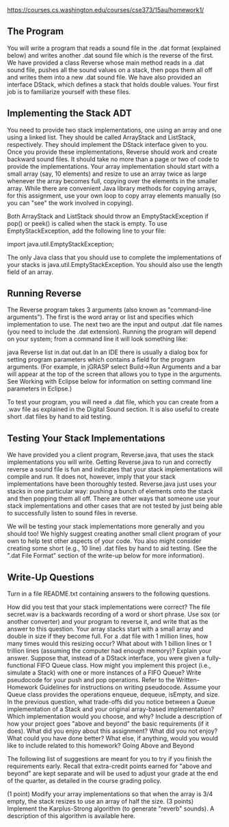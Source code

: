 https://courses.cs.washington.edu/courses/cse373/15au/homework1/

## The Program

You will write a program that reads a sound file in the .dat format (explained below) and writes another .dat sound file which is the reverse of the first. We have provided a class Reverse whose main method reads in a .dat sound file, pushes all the sound values on a stack, then pops them all off and writes them into a new .dat sound file. We have also provided an interface DStack, which defines a stack that holds double values. Your first job is to familiarize yourself with these files.

## Implementing the Stack ADT

You need to provide two stack implementations, one using an array and one using a linked list. They should be called ArrayStack and ListStack, respectively. They should implement the DStack interface given to you. Once you provide these implementations, Reverse should work and create backward sound files. It should take no more than a page or two of code to provide the implementations. Your array implementation should start with a small array (say, 10 elements) and resize to use an array twice as large whenever the array becomes full, copying over the elements in the smaller array. While there are convenient Java library methods for copying arrays, for this assignment, use your own loop to copy array elements manually (so you can "see" the work involved in copying).

Both ArrayStack and ListStack should throw an EmptyStackException if pop() or peek() is called when the stack is empty. To use EmptyStackException, add the following line to your file:

import java.util.EmptyStackException;

The only Java class that you should use to complete the implementations of your stacks is java.util.EmptyStackException. You should also use the length field of an array.

## Running Reverse

The Reverse program takes 3 arguments (also known as "command-line arguments"). The first is the word array or list and specifies which implementation to use. The next two are the input and output .dat file names (you need to include the .dat extension). Running the program will depend on your system; from a command line it will look something like:

java Reverse list in.dat out.dat
In an IDE there is usually a dialog box for setting program parameters which contains a field for the program arguments. (For example, in jGRASP select Build->Run Arguments and a bar will appear at the top of the screen that allows you to type in the arguments. See Working with Eclipse below for information on setting command line parameters in Eclipse.)

To test your program, you will need a .dat file, which you can create from a .wav file as explained in the Digital Sound section. It is also useful to create short .dat files by hand to aid testing.

## Testing Your Stack Implementations

We have provided you a client program, Reverse.java, that uses the stack implementations you will write. Getting Reverse.java to run and correctly reverse a sound file is fun and indicates that your stack implementations will compile and run. It does not, however, imply that your stack implementations have been thoroughly tested. Reverse.java just uses your stacks in one particular way: pushing a bunch of elements onto the stack and then popping them all off. There are other ways that someone use your stack implementations and other cases that are not tested by just being able to successfully listen to sound files in reverse.

We will be testing your stack implementations more generally and you should too! We highly suggest creating another small client program of your own to help test other aspects of your code. You also might consider creating some short (e.g., 10 line) .dat files by hand to aid testing. (See the ".dat File Format" section of the write-up below for more information).

## Write-Up Questions

Turn in a file README.txt containing answers to the following questions.

How did you test that your stack implementations were correct?
The file secret.wav is a backwards recording of a word or short phrase. Use sox (or another converter) and your program to reverse it, and write that as the answer to this question.
Your array stacks start with a small array and double in size if they become full. For a .dat file with 1 million lines, how many times would this resizing occur? What about with 1 billion lines or 1 trillion lines (assuming the computer had enough memory)? Explain your answer.
Suppose that, instead of a DStack interface, you were given a fully-functional FIFO Queue class. How might you implement this project (i.e., simulate a Stack) with one or more instances of a FIFO Queue? 
Write pseudocode for your push and pop operations. Refer to the Written-Homework Guidelines for instructions on writing pseudocode. Assume your Queue class provides the operations enqueue, dequeue, isEmpty, and size.
In the previous question, what trade-offs did you notice between a Queue implementation of a Stack and your original array-based implementation? Which implementation would you choose, and why?
Include a description of how your project goes "above and beyond" the basic requirements (if it does).
What did you enjoy about this assignment? What did you not enjoy? What could you have done better?
What else, if anything, would you would like to include related to this homework?
Going Above and Beyond

The following list of suggestions are meant for you to try if you finish the requirements early. Recall that extra-credit points earned for "above and beyond" are kept separate and will be used to adjust your grade at the end of the quarter, as detailed in the course grading policy.

(1 point) Modify your array implementations so that when the array is 3/4 empty, the stack resizes to use an array of half the size.
(3 points) Implement the Karplus-Strong algorithm (to generate "reverb" sounds). A description of this algorithm is available here.
